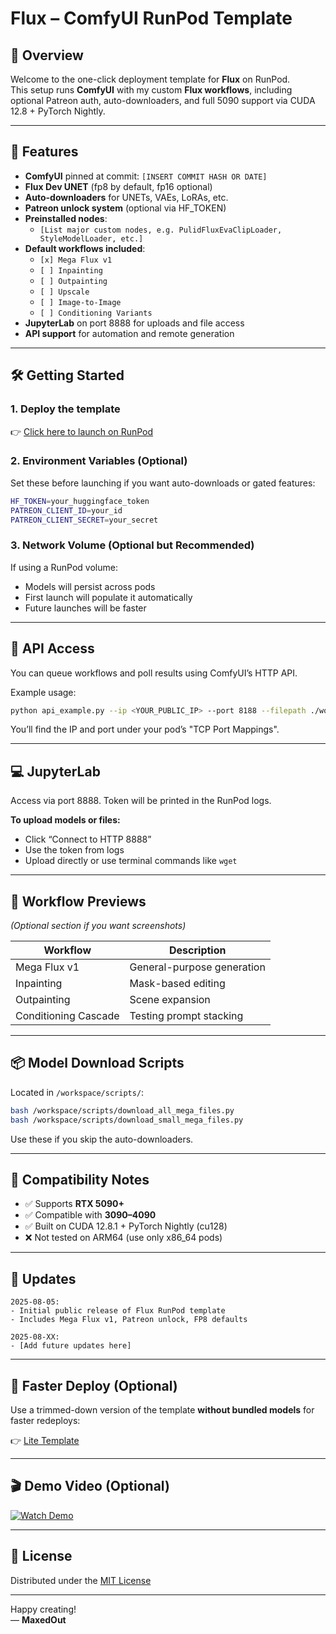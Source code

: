 # Flux – ComfyUI RunPod Template

## 🧠 Overview
Welcome to the one-click deployment template for **Flux** on RunPod.  
This setup runs **ComfyUI** with my custom **Flux workflows**, including optional Patreon auth, auto-downloaders, and full 5090 support via CUDA 12.8 + PyTorch Nightly.

---

## 🚀 Features

- **ComfyUI** pinned at commit: `[INSERT COMMIT HASH OR DATE]`
- **Flux Dev UNET** (fp8 by default, fp16 optional)
- **Auto-downloaders** for UNETs, VAEs, LoRAs, etc.
- **Patreon unlock system** (optional via HF_TOKEN)
- **Preinstalled nodes**:
  - `[List major custom nodes, e.g. PulidFluxEvaClipLoader, StyleModelLoader, etc.]`
- **Default workflows included**:
  - `[x] Mega Flux v1`
  - `[ ] Inpainting`
  - `[ ] Outpainting`
  - `[ ] Upscale`
  - `[ ] Image-to-Image`
  - `[ ] Conditioning Variants`
- **JupyterLab** on port 8888 for uploads and file access
- **API support** for automation and remote generation

---

## 🛠️ Getting Started

### 1. Deploy the template  
👉 [Click here to launch on RunPod](https://runpod.io/console/deploy?template=YOUR_TEMPLATE_ID)

### 2. Environment Variables (Optional)
Set these before launching if you want auto-downloads or gated features:

```bash
HF_TOKEN=your_huggingface_token
PATREON_CLIENT_ID=your_id
PATREON_CLIENT_SECRET=your_secret
```

### 3. Network Volume (Optional but Recommended)
If using a RunPod volume:
- Models will persist across pods
- First launch will populate it automatically
- Future launches will be faster

---

## 🧰 API Access

You can queue workflows and poll results using ComfyUI’s HTTP API.

Example usage:

```bash
python api_example.py --ip <YOUR_PUBLIC_IP> --port 8188 --filepath ./workflow.json --prompt "A photorealistic owl wearing sunglasses"
```

You’ll find the IP and port under your pod’s "TCP Port Mappings".

---

## 💻 JupyterLab

Access via port 8888. Token will be printed in the RunPod logs.

**To upload models or files:**
- Click “Connect to HTTP 8888”
- Use the token from logs
- Upload directly or use terminal commands like `wget`

---

## 🧩 Workflow Previews

*(Optional section if you want screenshots)*

| Workflow | Description |
|----------|-------------|
| Mega Flux v1 | General-purpose generation |
| Inpainting | Mask-based editing |
| Outpainting | Scene expansion |
| Conditioning Cascade | Testing prompt stacking |

---

## 📦 Model Download Scripts

Located in `/workspace/scripts/`:

```bash
bash /workspace/scripts/download_all_mega_files.py
bash /workspace/scripts/download_small_mega_files.py
```

Use these if you skip the auto-downloaders.

---

## 🧪 Compatibility Notes

- ✅ Supports **RTX 5090+**
- ✅ Compatible with **3090–4090**
- ✅ Built on CUDA 12.8.1 + PyTorch Nightly (cu128)
- ❌ Not tested on ARM64 (use only x86_64 pods)

---

## 📅 Updates

```
2025-08-05:
- Initial public release of Flux RunPod template
- Includes Mega Flux v1, Patreon unlock, FP8 defaults

2025-08-XX:
- [Add future updates here]
```

---

## 🐇 Faster Deploy (Optional)

Use a trimmed-down version of the template **without bundled models** for faster redeploys:

👉 [Lite Template](https://runpod.io/console/deploy?template=YOUR_LITE_ID)

---

## 🎬 Demo Video (Optional)

[![Watch Demo](https://your-thumbnail-link.png)](https://youtube.com/your-demo-url)

---

## 📄 License

Distributed under the [MIT License](LICENSE)

---

Happy creating!  
— **MaxedOut**
